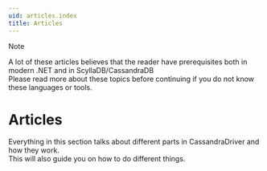 ```yaml
---
uid: articles.index
title: Articles
---
```


> [!NOTE]  
> A lot of these articles believes that the reader have prerequisites both in modern .NET and in ScyllaDB/CassandraDB  
> Please read more about these topics before continuing if you do not know these languages or tools.

# Articles
Everything in this section talks about different parts in CassandraDriver and how they work.  
This will also guide you on how to do different things.
